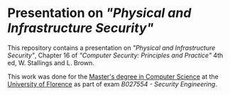 # Presentation on *"Physical and Infrastructure Security"*

This repository contains a presentation on *"Physical and Infrastructure Security"*, Chapter 16 of *"Computer Security: Principles and Practice"* 4th ed, W. Stallings and L. Brown.

This work was done for the [Master's degree in Computer Science](https://www.informaticamagistrale.unifi.it/) at the [University of Florence](https://www.unifi.it/) as part of exam *B027554 - Security Engineering*.
